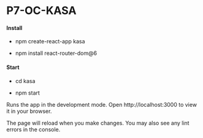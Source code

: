 # P7-OC-KASA

#### Install 

- npm create-react-app kasa

- npm install react-router-dom@6

#### Start

- cd kasa

- npm start

Runs the app in the development mode.
Open http://localhost:3000 to view it in your browser.

The page will reload when you make changes.
You may also see any lint errors in the console.

